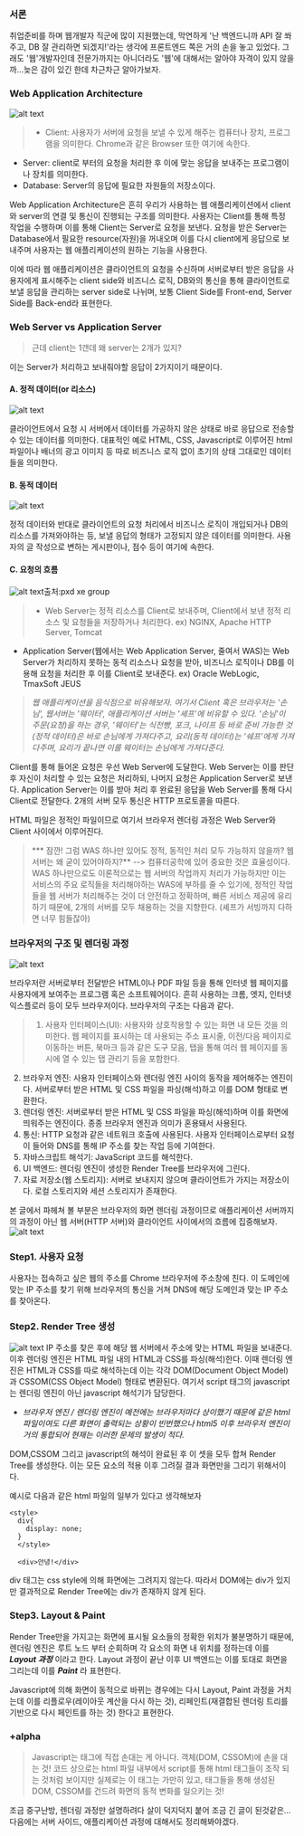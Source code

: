 ### 서론
취업준비를 하며 웹개발자 직군에 많이 지원했는데, 막연하게 '난 백엔드니까 API 잘 쏴주고, DB 잘 관리하면 되겠지!'라는 생각에 프론트엔드 쪽은 거의 손을 놓고 있었다. 그래도 '웹'개발자인데 전문가까지는 아니더라도 '웹'에 대해서는 알아야 자격이 있지 않을까...늦은 감이 있긴 한데 차근차근 알아가보자.

### Web Application Architecture
![alt text](image1.png)
> * Client: 사용자가 서버에 요청을 보낼 수 있게 해주는 컴퓨터나 장치, 프로그램을 의미한다. Chrome과 같은 Browser 또한 여기에 속한다.
* Server: client로 부터의 요청을 처리한 후 이에 맞는 응답을 보내주는 프로그램이나 장치를 의미한다.
* Database: Server의 응답에 필요한 자원들의 저장소이다.

Web Application Architecture은 흔히 우리가 사용하는 웹 애플리케이션에서 client와 server의 연결 및 통신이 진행되는 구조를 의미한다. 사용자는 Client를 통해 특정 작업을 수행하며 이를 통해 Client는 Server로 요청을 보낸다. 요청을 받은 Server는 Database에서 필요한 resource(자원)을 꺼내오며 이를 다시 client에게 응답으로 보내주며 사용자는 웹 애플리케이션의 원하는 기능을 사용한다.

이에 따라 웹 애플리케이션은 클라이언트의 요청을 수신하며 서버로부터 받은 응답을 사용자에게 표시해주는 client side와 비즈니스 로직, DB와의 통신을 통해 클라이언트로 보낼 응답을 관리하는 server side로 나뉘며, 보통 Client Side를 Front-end, Server Side를 Back-end라 표현한다. 



### Web Server vs Application Server
> 근데 client는 1갠데 왜 server는 2개가 있지?

이는 Server가 처리하고 보내줘야할 응답이 2가지이기 때문이다.

#### A. 정적 데이터(or 리소스)
![alt text](image2.png)

클라이언트에서 요청 시 서버에서 데이터를 가공하지 않은 상태로 바로 응답으로 전송할 수 있는 데이터를 의미한다. 대표적인 예로 HTML, CSS, Javascript로 이루어진 html 파일이나 배너의 광고 이미지 등 따로 비즈니스 로직 없이 초기의 상태 그대로인 데이터들을 의미한다.

#### B. 동적 데이터
![alt text](image3.png)

정적 데이터와 반대로 클라이언트의 요청 처리에서 비즈니스 로직이 개입되거나 DB의 리소스를 가져와야하는 등, 보낼 응답의 형태가 고정되지 않은 데이터를 의미한다. 사용자의 글 작성으로 변하는 게시판이나, 점수 등이 여기에 속한다.


#### C. 요청의 흐름
![alt text](image4.png)출처:pxd xe group

> * Web Server는 정적 리소스를 Client로 보내주며, Client에서 보낸 정적 리소스 및 요청들을 저장하거나 처리한다. ex) NGINX, Apache HTTP Server, Tomcat
* Application Server(웹에서는 Web Application Server, 줄여서 WAS)는 Web Server가 처리하지 못하는 동적 리소스나 요청을 받아, 비즈니스 로직이나 DB를 이용해 요청을 처리한 후 이를 Client로 보내준다. ex) Oracle WebLogic, TmaxSoft JEUS


> _웹 애플리케이션을 음식점으로 비유해보자. 여기서 Client 혹은 브라우저는 '손님', 웹서버는 '웨이터', 애플리케이션 서버는 '셰프'에 비유할 수 있다. '손님'이 주문(요청)을 하는 경우, '웨이터'는 식전빵, 포크, 나이프 등 바로 준비 가능한 것(정적 데이터)은 바로 손님에게 가져다주고, 요리(동적 데이터)는 '쉐프'에게 가져다주며, 요리가 끝나면 이를 웨이터는 손님에게 가져다준다._

Client를 통해 들어온 요청은 우선 Web Server에 도달한다. Web Server는 이를 판단 후 자신이 처리할 수 있는 요청은 처리하되, 나머지 요청은 Application Server로 보낸다. Application Server는 이를 받아 처리 후 완료된 응답을 Web Server를 통해 다시 Client로 전달한다. 2개의 서버 모두 통신은 HTTP 프로토콜을 따른다.

HTML 파일은 정적인 파일이므로 여기서 브라우저 렌더링 과정은 Web Server와 Client 사이에서 이루어진다.

> *** 잠깐! 그럼 WAS 하나만 있어도 정적, 동적인 처리 모두 가능하지 않을까? 웹 서버는 왜 굳이 있어야하지?**
--> 컴퓨터공학에 있어 중요한 것은 효율성이다. WAS 하나만으로도 이론적으로는 웹 서버의 작업까지 처리가 가능하지만 이는 서비스의 주요 로직들을 처리해야하는 WAS에 부하를 줄 수 있기에, 정적인 작업들을 웹 서버가 처리해주는 것이 더 안전하고 정확하며, 빠른 서비스 제공에 유리하기 때문에, 2개의 서버를 모두 채용하는 것을 지향한다.
(셰프가 서빙까지 다하면 너무 힘들잖아)

### 브라우저의 구조 및 렌더링 과정

![alt text](image5.png)

브라우저란 서버로부터 전달받은 HTML이나 PDF 파일 등을 통해 인터넷 웹 페이지를 사용자에게 보여주는 프로그램 혹은 소프트웨어이다. 흔히 사용하는 크롬, 엣지, 인터넷 익스플로러 등이 모두 브라우저이다. 브라우저의 구조는 다음과 같다.

> 1. 사용자 인터페이스(UI): 사용자와 상호작용할 수 있는 화면 내 모든 것을 의미한다. 웹 페이지를 표시하는 데 사용되는 주소 표시줄, 이전/다음 페이지로 이동하는 버튼, 북마크 등과 같은 도구 모음, 탭을 통해 여러 웹 페이지를 동시에 열 수 있는 탭 관리기 등을 포함한다.
2. 브라우저 엔진: 사용자 인터페이스와 렌더링 엔진 사이의 동작을 제어해주는 엔진이다. 서버로부터 받은 HTML 및 CSS 파일을 파싱(해석)하고 이를 DOM 형태로 변환한다.
3. 렌더링 엔진: 서버로부터 받은 HTML 및 CSS 파일을 파싱(해석)하며 이를 화면에 띄워주는 엔진이다. 종종 브라우저 엔진과 의미가 혼용돼서 사용된다.
4. 통신: HTTP 요청과 같은 네트워크 호출에 사용된다. 사용자 인터페이스로부터 요청이 들어와 DNS를 통해 IP 주소를 찾는 작업 등에 기여한다.
5. 자바스크립트 해석기: JavaScript 코드를 해석한다.
6. UI 백엔드: 렌더링 엔진이 생성한 Render Tree를 브라우저에 그린다.
7. 자료 저장소(웹 스토리지): 서버로 보내지지 않으며 클라이언트가 가지는 저장소이다. 로컬 스토리지와 세션 스토리지가 존재한다.

본 글에서 파헤쳐 볼 부분은 브라우저의 화면 렌더링 과정이므로 애플리케이션 서버까지의 과정이 아닌 웹 서버(HTTP 서버)와 클라이언트 사이에서의 흐름에 집중해보자.
![alt text](image6.png)

### Step1. 사용자 요청
사용자는 접속하고 싶은 웹의 주소를 Chrome 브라우저에 주소창에 친다. 이 도메인에 맞는 IP 주소를 찾기 위해 브라우저의 통신을 거쳐 DNS에 해당 도메인과 맞는 IP 주소를 찾아온다.

### Step2. Render Tree 생성
![alt text](image7.png)
IP 주소를 찾은 후에 해당 웹 서버에서 주소에 맞는 HTML 파일을 보내준다. 이후 렌더링 엔진은 HTML 파일 내의 HTML과 CSS를 파싱(해석)한다. 이때 렌더링 엔진은 HTML과 CSS를 따로 해석하는데 이는 각각 DOM(Document Object Model)과 CSSOM(CSS Object Model) 형태로 변환된다. 여기서 script 태그의 javascript는 렌더링 엔진이 아닌 javascript 해석기가 담당한다.

- _브라우저 엔진 / 렌더링 엔진이 예전에는 브라우저마다 상이했기 때문에 같은 html 파일이여도 다른 화면이 출력되는 상황이 빈번했으나 html5 이후 브라우저 엔진이 거의 통합되어 현재는 이러한 문제의 발생이 적다._

DOM,CSSOM 그리고 javascript의 해석이 완료된 후 이 셋을 모두 합쳐 Render Tree를 생성한다. 이는 모든 요소의 적용 이후 그려질 결과 화면만을 그리기 위해서이다.

예시로 다음과 같은 html 파일의 일부가 있다고 생각해보자

```
<style>
  div{
  	display: none;
  }
  </style>
  
  <div>안녕!</div>
```
div 태그는 css style에 의해 화면에는 그려지지 않는다. 따라서 DOM에는 div가 있지만 결과적으로 Render Tree에는 div가 존재하지 않게 된다. 

### Step3. Layout & Paint

Render Tree만을 가지고는 화면에 표시될 요소들의 정확한 위치가 불분명하기 때문에, 렌더링 엔진은 루트 노드 부터 순회하며 각 요소의 화면 내 위치를 정하는데 이를 **_Layout 과정_** 이라고 한다. Layout 과정이 끝난 이후 UI 백엔드는 이를 토대로 화면을 그리는데 이를 **_Paint_** 라 표현한다.

Javascript에 의해 화면이 동적으로 바뀌는 경우에는 다시 Layout, Paint 과정을 거치는데 이를 리플로우(레이아웃 계산을 다시 하는 것), 리페인트(재결합된 렌더링 트리를 기반으로 다시 페인트를 하는 것) 한다고 표현한다.

### +alpha
> Javascript는 태그에 직접 손대는 게 아니다. 객체(DOM, CSSOM)에 손을 대는 것! 코드 상으로는 html 파일 내부에서 script를 통해 html 태그들이 조작 되는 것처럼 보이지만 실제로는 이 태그는 가만히 있고, 태그들을 통해 생성된 DOM, CSSOM를 건드려 화면의 동적 변화를 일으키는 것!




조금 중구난방, 렌더링 과정만 설명하려다 살이 덕지덕지 붙어 조금 긴 글이 된것같은... 다음에는 서버 사이드, 애플리케이션 과정에 대해서도 정리해봐야겠다.

